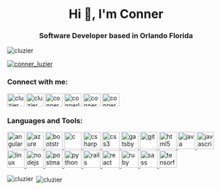 <h1 align="center">Hi 👋, I'm Conner</h1>
<h3 align="center">Software Developer based in Orlando Florida</h3>

<p align="left"> <img src="https://komarev.com/ghpvc/?username=cluzier&label=Profile%20views&color=0e75b6&style=flat" alt="cluzier" /> </p>


<p align="left"> <a href="https://twitter.com/conner_luzier" target="blank"><img src="https://img.shields.io/twitter/follow/conner_luzier?logo=twitter&style=for-the-badge" alt="conner_luzier" /></a> </p>

<h3 align="left">Connect with me:</h3>
<p align="left">
<a href="https://codepen.io/cluzier" target="blank"><img align="center" src="https://cdn.jsdelivr.net/npm/simple-icons@3.0.1/icons/codepen.svg" alt="cluzier" height="30" width="40" /></a>
<a href="https://dev.to/cluzier" target="blank"><img align="center" src="https://cdn.jsdelivr.net/npm/simple-icons@3.0.1/icons/dev-dot-to.svg" alt="cluzier" height="30" width="40" /></a>
<a href="https://twitter.com/conner_luzier" target="blank"><img align="center" src="https://cdn.jsdelivr.net/npm/simple-icons@3.0.1/icons/twitter.svg" alt="conner_luzier" height="30" width="40" /></a>
<a href="https://linkedin.com/in/connerluzier" target="blank"><img align="center" src="https://cdn.jsdelivr.net/npm/simple-icons@3.0.1/icons/linkedin.svg" alt="connerluzier" height="30" width="40" /></a>
<a href="https://instagram.com/conner_luzier" target="blank"><img align="center" src="https://cdn.jsdelivr.net/npm/simple-icons@3.0.1/icons/instagram.svg" alt="conner_luzier" height="30" width="40" /></a>
<a href="https://dribbble.com/conner_luzier" target="blank"><img align="center" src="https://cdn.jsdelivr.net/npm/simple-icons@3.0.1/icons/dribbble.svg" alt="conner_luzier" height="30" width="40" /></a>
</p>

<h3 align="left">Languages and Tools:</h3>
<p align="left"> <a href="https://angular.io" target="_blank"> <img src="https://devicons.github.io/devicon/devicon.git/icons/angularjs/angularjs-original.svg" alt="angularjs" width="40" height="40"/> </a> <a href="https://azure.microsoft.com/en-in/" target="_blank"> <img src="https://www.vectorlogo.zone/logos/microsoft_azure/microsoft_azure-icon.svg" alt="azure" width="40" height="40"/> </a> <a href="https://getbootstrap.com" target="_blank"> <img src="https://devicons.github.io/devicon/devicon.git/icons/bootstrap/bootstrap-plain.svg" alt="bootstrap" width="40" height="40"/> </a> <a href="https://www.cprogramming.com/" target="_blank"> <img src="https://devicons.github.io/devicon/devicon.git/icons/c/c-original.svg" alt="c" width="40" height="40"/> </a> <a href="https://www.w3schools.com/cs/" target="_blank"> <img src="https://devicons.github.io/devicon/devicon.git/icons/csharp/csharp-original.svg" alt="csharp" width="40" height="40"/> </a> <a href="https://www.w3schools.com/css/" target="_blank"> <img src="https://devicons.github.io/devicon/devicon.git/icons/css3/css3-original-wordmark.svg" alt="css3" width="40" height="40"/> </a> <a href="https://www.gatsbyjs.com/" target="_blank"> <img src="https://www.vectorlogo.zone/logos/gatsbyjs/gatsbyjs-icon.svg" alt="gatsby" width="40" height="40"/> </a> <a href="https://git-scm.com/" target="_blank"> <img src="https://www.vectorlogo.zone/logos/git-scm/git-scm-icon.svg" alt="git" width="40" height="40"/> </a> <a href="https://www.w3.org/html/" target="_blank"> <img src="https://devicons.github.io/devicon/devicon.git/icons/html5/html5-original-wordmark.svg" alt="html5" width="40" height="40"/> </a> <a href="https://www.java.com" target="_blank"> <img src="https://devicons.github.io/devicon/devicon.git/icons/java/java-original-wordmark.svg" alt="java" width="40" height="40"/> </a> <a href="https://developer.mozilla.org/en-US/docs/Web/JavaScript" target="_blank"> <img src="https://devicons.github.io/devicon/devicon.git/icons/javascript/javascript-original.svg" alt="javascript" width="40" height="40"/> </a> <a href="https://www.linux.org/" target="_blank"> <img src="https://devicons.github.io/devicon/devicon.git/icons/linux/linux-original.svg" alt="linux" width="40" height="40"/> </a> <a href="https://nodejs.org" target="_blank"> <img src="https://devicons.github.io/devicon/devicon.git/icons/nodejs/nodejs-original-wordmark.svg" alt="nodejs" width="40" height="40"/> </a> <a href="https://postman.com" target="_blank"> <img src="https://www.vectorlogo.zone/logos/getpostman/getpostman-icon.svg" alt="postman" width="40" height="40"/> </a> <a href="https://www.python.org" target="_blank"> <img src="https://devicons.github.io/devicon/devicon.git/icons/python/python-original.svg" alt="python" width="40" height="40"/> </a> <a href="https://rubyonrails.org" target="_blank"> <img src="https://devicons.github.io/devicon/devicon.git/icons/rails/rails-original-wordmark.svg" alt="rails" width="40" height="40"/> </a> <a href="https://reactjs.org/" target="_blank"> <img src="https://devicons.github.io/devicon/devicon.git/icons/react/react-original-wordmark.svg" alt="react" width="40" height="40"/> </a> <a href="https://www.ruby-lang.org/en/" target="_blank"> <img src="https://devicons.github.io/devicon/devicon.git/icons/ruby/ruby-original-wordmark.svg" alt="ruby" width="40" height="40"/> </a> <a href="https://sass-lang.com" target="_blank"> <img src="https://devicons.github.io/devicon/devicon.git/icons/sass/sass-original.svg" alt="sass" width="40" height="40"/> </a> <a href="https://www.tensorflow.org" target="_blank"> <img src="https://www.vectorlogo.zone/logos/tensorflow/tensorflow-icon.svg" alt="tensorflow" width="40" height="40"/> </a> </p>

<p><img align="left" src="https://github-readme-stats.vercel.app/api/top-langs?username=cluzier&show_icons=true&locale=en&layout=compact" alt="cluzier" /></p>

<p>&nbsp;<img align="center" src="https://github-readme-stats.vercel.app/api?username=cluzier&show_icons=true&locale=en" alt="cluzier" /></p>
